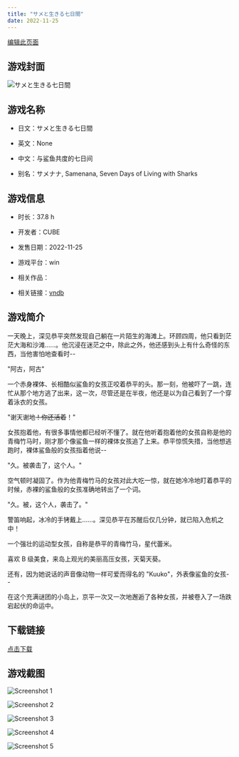```yaml
---
title: "サメと生きる七日間"
date: 2022-11-25
---
```

[编辑此页面](https://github.com/ACG-3/ADV3-source/blob/main/source/_posts/games/%E3%82%B5%E3%83%A1%E3%81%A8%E7%94%9F%E3%81%8D%E3%82%8B%E4%B8%83%E6%97%A5%E9%96%93.md)

## 游戏封面

![サメと生きる七日間](https%3A//pan.timero.xyz/onedrive/img_lib_001/%E3%82%B5%E3%83%A1%E3%81%A8%E7%94%9F%E3%81%8D%E3%82%8B%E4%B8%83%E6%97%A5%E9%96%93_cover.avif)


## 游戏名称

- 日文：サメと生きる七日間
- 英文：None
- 中文：与鲨鱼共度的七日间

- 别名：サメナナ, Samenana, Seven Days of Living with Sharks


## 游戏信息

- 时长：37.8 h
- 开发者：CUBE
- 发售日期：2022-11-25
- 游戏平台：win
- 相关作品：

- 相关链接：[vndb](https://vndb.org/v37716)


## 游戏简介

一天晚上，深见恭平突然发现自己躺在一片陌生的海滩上。环顾四周，他只看到茫茫大海和沙滩......。他沉浸在迷茫之中，除此之外，他还感到头上有什么奇怪的东西，当他害怕地查看时--

"阿古，阿古"

一个赤身裸体、长相酷似鲨鱼的女孩正咬着恭平的头。那一刻，他被吓了一跳，连忙从那个地方逃了出来，这一次，尽管还是在半夜，他还是以为自己看到了一个穿着泳衣的女孩。

"谢天谢地~~！你还活着~~！"

女孩抱着他，有很多事情他都已经听不懂了。就在他听着抱着他的女孩自称是他的青梅竹马时，刚才那个像鲨鱼一样的裸体女孩追了上来。恭平惊慌失措，当他想逃跑时，裸体鲨鱼般的女孩指着他说--

"久。被袭击了，这个人。"

空气顿时凝固了。作为他青梅竹马的女孩对此大吃一惊，就在她冷冷地盯着恭平的时候，赤裸的鲨鱼般的女孩准确地转出了一个词。

"久。被，这个人，袭击了。"

警笛响起，冰冷的手铐戴上......。深见恭平在苏醒后仅几分钟，就已陷入危机之中！

一个强壮的运动型女孩，自称是恭平的青梅竹马，星代蕾米。

喜欢 B 级美食，来岛上观光的美丽高压女孩，天菊天葵。

还有，因为她说话的声音像动物一样可爱而得名的 "Kuuko"，外表像鲨鱼的女孩--

在这个充满谜团的小岛上，京平一次又一次地邂逅了各种女孩，并被卷入了一场跌宕起伏的命运中。




## 下载链接

[点击下载](https://pan.timero.xyz/onedrive/adv_lib_001/%E3%82%B5%E3%83%A1%E3%81%A8%E7%94%9F%E3%81%8D%E3%82%8B%E4%B8%83%E6%97%A5%E9%96%93)


## 游戏截图


![Screenshot 1](https%3A//pan.timero.xyz/onedrive/img_lib_001/%E3%82%B5%E3%83%A1%E3%81%A8%E7%94%9F%E3%81%8D%E3%82%8B%E4%B8%83%E6%97%A5%E9%96%93_Screenshot_1.avif)

![Screenshot 2](https%3A//pan.timero.xyz/onedrive/img_lib_001/%E3%82%B5%E3%83%A1%E3%81%A8%E7%94%9F%E3%81%8D%E3%82%8B%E4%B8%83%E6%97%A5%E9%96%93_Screenshot_2.avif)

![Screenshot 3](https%3A//pan.timero.xyz/onedrive/img_lib_001/%E3%82%B5%E3%83%A1%E3%81%A8%E7%94%9F%E3%81%8D%E3%82%8B%E4%B8%83%E6%97%A5%E9%96%93_Screenshot_3.avif)

![Screenshot 4](https%3A//pan.timero.xyz/onedrive/img_lib_001/%E3%82%B5%E3%83%A1%E3%81%A8%E7%94%9F%E3%81%8D%E3%82%8B%E4%B8%83%E6%97%A5%E9%96%93_Screenshot_4.avif)

![Screenshot 5](https%3A//pan.timero.xyz/onedrive/img_lib_001/%E3%82%B5%E3%83%A1%E3%81%A8%E7%94%9F%E3%81%8D%E3%82%8B%E4%B8%83%E6%97%A5%E9%96%93_Screenshot_5.avif)

